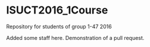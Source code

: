 # ISUCT2016_1Course
Repository for students of group 1-47 2016

Added some staff here. Demonstration of a pull request.
